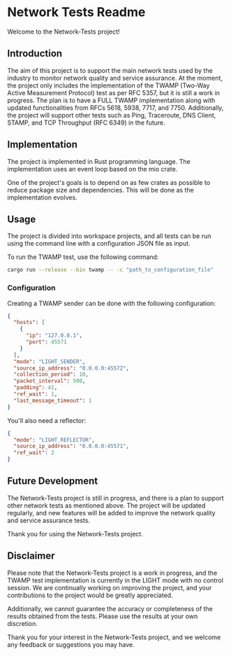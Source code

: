 # Network Tests Readme

Welcome to the Network-Tests project!

## Introduction

The aim of this project is to support the main network tests used by the industry to monitor network quality and service assurance. At the moment, the project only includes the implementation of the TWAMP (Two-Way Active Measurement Protocol) test as per RFC 5357, but it is still a work in progress. The plan is to have a FULL TWAMP implementation along with updated functionalities from RFCs 5618, 5938, 7717, and 7750. Additionally, the project will support other tests such as Ping, Traceroute, DNS Client, STAMP, and TCP Throughput (RFC 6349) in the future.

## Implementation

The project is implemented in Rust programming language. The implementation uses an event loop based on the mio crate.

One of the project's goals is to depend on as few crates as possible to reduce package size and dependencies. This will be done as the implementation evolves.

## Usage

The project is divided into workspace projects, and all tests can be run using the command line with a configuration JSON file as input.

To run the TWAMP test, use the following command:

```bash
cargo run --release --bin twamp -- -c "path_to_configuration_file"
```

### Configuration

Creating a TWAMP sender can be done with the following configuration:

```json
{
  "hosts": [
    {
      "ip": "127.0.0.1",
      "port": 45571
    }
  ],
  "mode": "LIGHT_SENDER",
  "source_ip_address": "0.0.0.0:45572",
  "collection_period": 10,
  "packet_interval": 500,
  "padding": 41,
  "ref_wait": 1,
  "last_message_timeout": 1
}
```

You'll also need a reflector:

```json
{
  "mode": "LIGHT_REFLECTOR",
  "source_ip_address": "0.0.0.0:45571",
  "ref_wait": 2
}
```

## Future Development

The Network-Tests project is still in progress, and there is a plan to support other network tests as mentioned above. The project will be updated regularly, and new features will be added to improve the network quality and service assurance tests.

Thank you for using the Network-Tests project.

## Disclaimer

Please note that the Network-Tests project is a work in progress, and the TWAMP test implementation is currently in the LIGHT mode with no control session. We are continually working on improving the project, and your contributions to the project would be greatly appreciated.

Additionally, we cannot guarantee the accuracy or completeness of the results obtained from the tests. Please use the results at your own discretion.

Thank you for your interest in the Network-Tests project, and we welcome any feedback or suggestions you may have.
